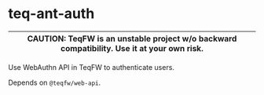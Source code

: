# teq-ant-auth

|CAUTION: TeqFW is an unstable project w/o backward compatibility. Use it at your own risk.|
|---|

Use WebAuthn API in TeqFW to authenticate users.

Depends on `@teqfw/web-api`.
